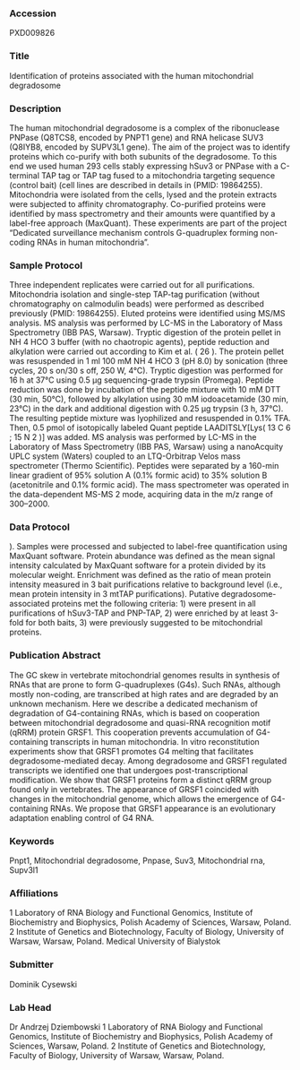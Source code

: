 ### Accession
PXD009826

### Title
Identification of proteins associated with the human mitochondrial degradosome

### Description
The human mitochondrial degradosome is a complex of the ribonuclease PNPase (Q8TCS8, encoded by PNPT1 gene) and RNA helicase SUV3 (Q8IYB8, encoded by SUPV3L1 gene). The aim of the project was to identify proteins which co-purify with both subunits of the degradosome. To this end we used human 293 cells stably expressing hSuv3 or PNPase with a C-terminal TAP tag or TAP tag fused to a mitochondria targeting sequence (control bait) (cell lines are described in details in (PMID: 19864255). Mitochondria were isolated from the cells, lysed and the protein extracts were subjected to affinity chromatography. Co-purified proteins were identified by mass spectrometry and their amounts were quantified by a label-free approach (MaxQuant). These experiments are part of the project “Dedicated surveillance mechanism controls G-quadruplex forming non-coding RNAs in human mitochondria”.

### Sample Protocol
Three independent replicates were carried out for all purifications. Mitochondria isolation and single-step TAP-tag purification (without chromatography on calmodulin beads) were performed as described previously (PMID: 19864255). Eluted proteins were identified using MS/MS analysis. MS analysis was performed by LC-MS in the Laboratory of Mass Spectrometry (IBB PAS, Warsaw). Tryptic digestion of the protein pellet in NH 4 HCO 3 buffer (with no chaotropic agents), peptide reduction and alkylation were carried out according to Kim et al. ( 26 ). The protein pellet was resuspended in 1 ml 100 mM NH 4 HCO 3 (pH 8.0) by sonication (three cycles, 20 s on/30 s off, 250 W, 4°C). Tryptic digestion was performed for 16 h at 37°C using 0.5 μg sequencing-grade trypsin (Promega). Peptide reduction was done by incubation of the peptide mixture with 10 mM DTT (30 min, 50°C), followed by alkylation using 30 mM iodoacetamide (30 min, 23°C) in the dark and additional digestion with 0.25 μg trypsin (3 h, 37°C). The resulting peptide mixture was lyophilized and resuspended in 0.1% TFA. Then, 0.5 pmol of isotopically labeled Quant peptide LAADITSLY[Lys( 13 C 6 ; 15 N 2 )] was added.  MS analysis was performed by LC-MS in the Laboratory of Mass Spectrometry (IBB PAS, Warsaw) using a nanoAcquity UPLC system (Waters) coupled to an LTQ-Orbitrap Velos mass spectrometer (Thermo Scientific). Peptides were separated by a 160-min linear gradient of 95% solution A (0.1% formic acid) to 35% solution B (acetonitrile and 0.1% formic acid). The mass spectrometer was operated in the data-dependent MS-MS 2 mode, acquiring data in the m/z range of 300–2000.

### Data Protocol
). Samples were processed and subjected to label-free quantification using MaxQuant software. Protein abundance was defined as the mean signal intensity calculated by MaxQuant software for a protein divided by its molecular weight. Enrichment was defined as the ratio of mean protein intensity measured in 3 bait purifications relative to background level (i.e., mean protein intensity in 3 mtTAP purifications). Putative degradosome-associated proteins met the following criteria: 1) were present in all purifications of hSuv3-TAP and PNP-TAP, 2) were enriched by at least 3-fold for both baits, 3) were previously suggested to be mitochondrial proteins.

### Publication Abstract
The GC skew in vertebrate mitochondrial genomes results in synthesis of RNAs that are prone to form G-quadruplexes (G4s). Such RNAs, although mostly non-coding, are transcribed at high rates and are degraded by an unknown mechanism. Here we describe a dedicated mechanism of degradation of G4-containing RNAs, which is based on cooperation between mitochondrial degradosome and quasi-RNA recognition motif (qRRM) protein GRSF1. This cooperation prevents accumulation of G4-containing transcripts in human mitochondria. In vitro reconstitution experiments show that GRSF1 promotes G4 melting that facilitates degradosome-mediated decay. Among degradosome and GRSF1 regulated transcripts we identified one that undergoes post-transcriptional modification. We show that GRSF1 proteins form a distinct qRRM group found only in vertebrates. The appearance of GRSF1 coincided with changes in the mitochondrial genome, which allows the emergence of G4-containing RNAs. We propose that GRSF1 appearance is an evolutionary adaptation enabling control of G4 RNA.

### Keywords
Pnpt1, Mitochondrial degradosome, Pnpase, Suv3, Mitochondrial rna, Supv3l1

### Affiliations
1    Laboratory of RNA Biology and Functional Genomics, Institute of Biochemistry and Biophysics, Polish Academy of Sciences, Warsaw, Poland. 2    Institute of Genetics and Biotechnology, Faculty of Biology, University of Warsaw, Warsaw, Poland.
Medical University of Bialystok

### Submitter
Dominik Cysewski

### Lab Head
Dr Andrzej Dziembowski
1    Laboratory of RNA Biology and Functional Genomics, Institute of Biochemistry and Biophysics, Polish Academy of Sciences, Warsaw, Poland. 2    Institute of Genetics and Biotechnology, Faculty of Biology, University of Warsaw, Warsaw, Poland.


